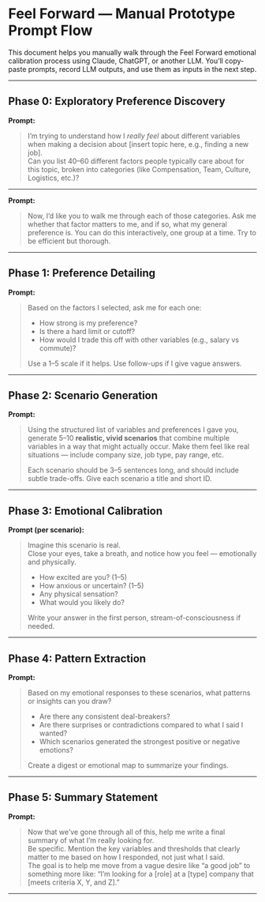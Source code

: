 # Feel Forward — Manual Prototype Prompt Flow

This document helps you manually walk through the Feel Forward emotional calibration process using Claude, ChatGPT, or another LLM. You’ll copy-paste prompts, record LLM outputs, and use them as inputs in the next step.

---

## Phase 0: Exploratory Preference Discovery

**Prompt:**

> I’m trying to understand how I *really feel* about different variables when making a decision about [insert topic here, e.g., finding a new job].  
> Can you list 40–60 different factors people typically care about for this topic, broken into categories (like Compensation, Team, Culture, Logistics, etc.)?

---

**Prompt:**

> Now, I’d like you to walk me through each of those categories. Ask me whether that factor matters to me, and if so, what my general preference is. You can do this interactively, one group at a time. Try to be efficient but thorough.

---

## Phase 1: Preference Detailing

**Prompt:**

> Based on the factors I selected, ask me for each one:
> - How strong is my preference?  
> - Is there a hard limit or cutoff?  
> - How would I trade this off with other variables (e.g., salary vs commute)?
>
> Use a 1–5 scale if it helps. Use follow-ups if I give vague answers.

---

## Phase 2: Scenario Generation

**Prompt:**

> Using the structured list of variables and preferences I gave you, generate 5–10 **realistic, vivid scenarios** that combine multiple variables in a way that might actually occur. Make them feel like real situations — include company size, job type, pay range, etc.  
>
> Each scenario should be 3–5 sentences long, and should include subtle trade-offs. Give each scenario a title and short ID.

---

## Phase 3: Emotional Calibration

**Prompt (per scenario):**

> Imagine this scenario is real.  
> Close your eyes, take a breath, and notice how you feel — emotionally and physically.  
> 
> - How excited are you? (1–5)  
> - How anxious or uncertain? (1–5)  
> - Any physical sensation?  
> - What would you likely do?  
>
> Write your answer in the first person, stream-of-consciousness if needed.

---

## Phase 4: Pattern Extraction

**Prompt:**

> Based on my emotional responses to these scenarios, what patterns or insights can you draw?  
> 
> - Are there any consistent deal-breakers?  
> - Are there surprises or contradictions compared to what I said I wanted?
> - Which scenarios generated the strongest positive or negative emotions?
> 
> Create a digest or emotional map to summarize your findings.

---

## Phase 5: Summary Statement

**Prompt:**

> Now that we’ve gone through all of this, help me write a final summary of what I’m really looking for.  
> Be specific. Mention the key variables and thresholds that clearly matter to me based on how I responded, not just what I said.  
> The goal is to help me move from a vague desire like “a good job” to something more like:
> “I’m looking for a [role] at a [type] company that [meets criteria X, Y, and Z].”

---
